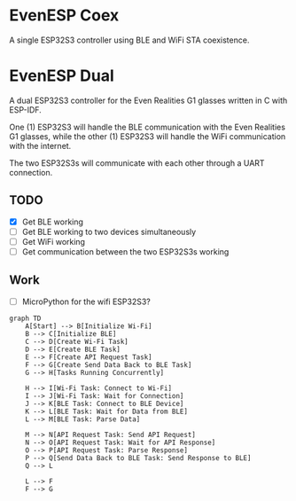 # EvenESP Coex

A single ESP32S3 controller using BLE and WiFi STA coexistence.


# EvenESP Dual

A dual ESP32S3 controller for the Even Realities G1 glasses written in C with ESP-IDF.

One (1) ESP32S3 will handle the BLE communication with the Even Realities G1 glasses, while the other (1) ESP32S3 will handle the WiFi communication with the internet.

The two ESP32S3s will communicate with each other through a UART connection.

## TODO

- [x] Get BLE working
- [ ] Get BLE working to two devices simultaneously
- [ ] Get WiFi working
- [ ] Get communication between the two ESP32S3s working

## Work

- [ ] MicroPython for the wifi ESP32S3?

```mermaid
graph TD
    A[Start] --> B[Initialize Wi-Fi]
    B --> C[Initialize BLE]
    C --> D[Create Wi-Fi Task]
    D --> E[Create BLE Task]
    E --> F[Create API Request Task]
    F --> G[Create Send Data Back to BLE Task]
    G --> H[Tasks Running Concurrently]

    H --> I[Wi-Fi Task: Connect to Wi-Fi]
    I --> J[Wi-Fi Task: Wait for Connection]
    J --> K[BLE Task: Connect to BLE Device]
    K --> L[BLE Task: Wait for Data from BLE]
    L --> M[BLE Task: Parse Data]

    M --> N[API Request Task: Send API Request]
    N --> O[API Request Task: Wait for API Response]
    O --> P[API Request Task: Parse Response]
    P --> Q[Send Data Back to BLE Task: Send Response to BLE]
    Q --> L

    L --> F
    F --> G

```